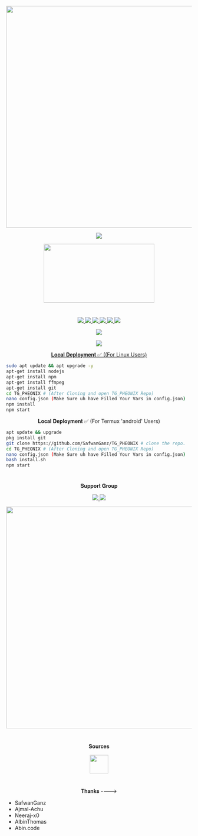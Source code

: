 <p align="center"><a href="https://github.com/SafwanGanz/TG_PHEONIX"><img src="https://img.shields.io/badge/TG PHEONIX-yellow?&style=flat-square?&logo=github" width=600px></a></p>
<p align="center"><a href="https://github.com/SafwanGanz/TG_PHEONIX"><img src="https://i.top4top.io/p_2683ibqq91.png"></a></p>
<p align="center"><img src="https://e.top4top.io/p_2684goild1.png" width="300px" height="159">

#

<p align="center">
<a href="https://github.com/SafwanGanz/TG_PHEONIX/network/members"><img src="https://img.shields.io/github/forks/SafwanGanz/TG_PHEONIX?style=social" />
<img src="https://img.shields.io/github/stars/SafwanGanz/TG_PHEONIX?style=social" />
<img src="https://img.shields.io/github/watchers/SafwanGanz/TG_PHEONIX?style=social" />
<a href="https://github.com/SafwanGanz/TG_PHEONIX"><img src="https://img.shields.io/github/repo-size/SafwanGanz/TG_PHEONIX?style=social&logo=github" />
<a href="https://perso.crans.org/besson/LICENSE.html"><img src="https://img.shields.io/badge/License-GPLv3-blue.svg?style=social&logo=github" />
<a href="https://app.codacy.com/manual/SafwanGanz/TG_PHEONIX/dashboard"><img src="https://img.shields.io/codacy/grade/d1726ee34f964a9a9b1ac509c6d90729?color=gold&logo=github&style=social" />
</p>

<p align="center"><img src="https://github-readme-stats.vercel.app/api/pin/?username=SafwanGanz&repo=TG_PHEONIX&theme=dark" /></a></p>
<p align="center"><a href="https://github.com/SafwanGanz/TG_PHEONIX/"><img src="https://badges.frapsoft.com/os/v2/open-source.svg?style=social" />
</p>

<p align="center">𝐋𝐨𝐜𝐚𝐥 𝐃𝐞𝐩𝐥𝐨𝐲𝐦𝐞𝐧𝐭 ✅ ((For Linux Users)</p>

```sh
sudo apt update && apt upgrade -y
apt-get install nodejs
apt-get install npm
apt-get install ffmpeg
apt-get install git
cd TG_PHEONIX # (After Cloning and open TG_PHEONIX Repo)
nano config.json (Make Sure uh have Filled Your Vars in config.json)
npm install
npm start
```

<p align="center">𝐋𝐨𝐜𝐚𝐥 𝐃𝐞𝐩𝐥𝐨𝐲𝐦𝐞𝐧𝐭 ✅ (For Termux 'android' Users)</p>

```sh
apt update && upgrade
pkg install git
git clone https://github.com/SafwanGanz/TG_PHEONIX # clone the repo.
cd TG_PHEONIX # (After Cloning and open TG_PHEONIX Repo)
nano config.json (Make Sure uh have Filled Your Vars in config.json)
bash install.sh
npm start
```
#

<p align="center">𝐒𝐮𝐩𝐩𝐨𝐫𝐭 𝐆𝐫𝐨𝐮𝐩</p>

<p align="center">
    <a href="https://t.me/+g25aBL3ZvJpiNWRl"> <img src="https://img.shields.io/badge/Join-Our-green" /> <img src="https://img.shields.io/badge/Support-Group-critical" /> </a>
</p>
<a href="https://t.me/+g25aBL3ZvJpiNWRl"><img src="https://img.shields.io/badge/Telegram-𝐔𝐩𝐝𝐚𝐭𝐞%20'𝐬%20𝐂𝐡𝐚𝐧𝐧𝐞𝐥%20-gold?&style=flat-square?&logo=telegram" width=600px></a></p>


#

<p align="center">𝐒𝐨𝐮𝐫𝐜𝐞𝐬</p>

<p align="center">
    <img src="https://e.top4top.io/p_2684goild1.png" width=50px/> 
</p>

#
<p align="center"> 𝐓𝐡𝐚𝐧𝐤𝐬 ----> </p>

- SafwanGanz
- Ajmal-Achu
- Neeraj-x0
- AlbinThomas
- Abin.code
